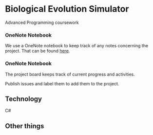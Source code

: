 # Biological Evolution Simulator
Advanced Programming coursework


### OneNote Notebook 
We use a OneNote notebook to keep track of any notes concerning the project. That can be found [here](https://1drv.ms/f/s!AvFOONsV_sCtwxydsecMMiaq0Nvv).

### OneNote Notebook 
The project board keeps track of current progress and activities. 

Publish issues and label them to add them to the project. 

## Technology
C#

## Other things
